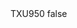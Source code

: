 <?xml version="1.0" encoding="UTF-8"?>
<CustomMetadata xmlns="http://soap.sforce.com/2006/04/metadata">
    <label>TXU950</label>
    <protected>false</protected>
</CustomMetadata>
